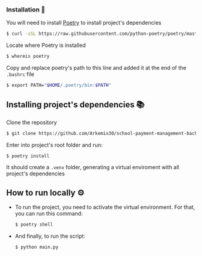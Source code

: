 ### Installation 🔧

You will need to install [Poetry](https://python-poetry.org/) to install project's dependencies

```bash
$ curl -sSL https://raw.githubusercontent.com/python-poetry/poetry/master/get-poetry.py | python3 -
```

Locate where Poetry is installed

```bash
$ whereis poetry
```

Copy and replace poetry's path to this line and added it at the end of the `.bashrc` file

```bash
$ export PATH="$HOME/.poetry/bin:$PATH"
```

## Installing project's dependencies 📚


Clone the repository

  ```bash
  $ git clone https://github.com/Arkemix30/school-payment-management-backend
  ```

Enter into project's root folder and run:

```bash
$ poetry install
```

It should create a `.venv` folder, generating a virtual enviroment with all project's dependencies

## How to run locally ⚙️

* To run the project, you need to activate the virtual environment.
  For that, you can run this command:

  ```bash
  $ poetry shell
  ```

* And finally, to run the script:

  ```bash
  $ python main.py
  ```
